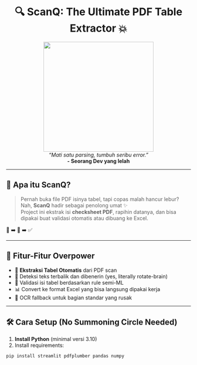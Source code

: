 <h1 align="center">
  🔍 ScanQ: The Ultimate PDF Table Extractor 💥
</h1>

<p align="center">
  <img src="https://giffiles.alphacoders.com/132/13267.gif" width="300"/><br/>
  <i>“Mati satu parsing, tumbuh seribu error.”</i><br/>
  <b>- Seorang Dev yang lelah</b>
</p>

---

## 🧠 Apa itu ScanQ?

> Pernah buka file PDF isinya tabel, tapi copas malah hancur lebur?  
> Nah, **ScanQ** hadir sebagai penolong umat ✨  
> Project ini ekstrak isi **checksheet PDF**, rapihin datanya, dan bisa dipakai buat validasi otomatis atau dibuang ke Excel.

📄 ➡️ 🧼 ➡️ ✅

---

## 🚀 Fitur-Fitur Overpower

- 🧹 **Ekstraksi Tabel Otomatis** dari PDF scan
- 🔁 Deteksi teks terbalik dan dibenerin (yes, literally rotate-brain)
- 🧠 Validasi isi tabel berdasarkan rule semi-ML
- 📊 Convert ke format Excel yang bisa langsung dipakai kerja
- 🔮 OCR fallback untuk bagian standar yang rusak

---

## 🛠️ Cara Setup (No Summoning Circle Needed)

1. **Install Python** (minimal versi 3.10)
2. Install requirements:

```bash
pip install streamlit pdfplumber pandas numpy
